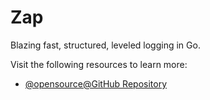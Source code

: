 # Zap

Blazing fast, structured, leveled logging in Go.

Visit the following resources to learn more:

- [@opensource@GitHub Repository](https://github.com/uber-go/zap)
